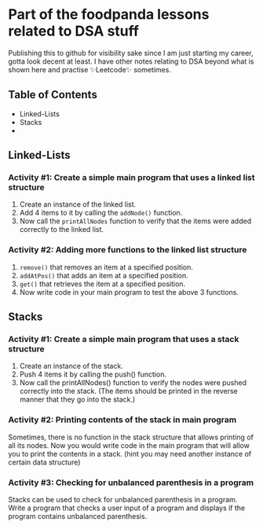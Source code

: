 # Part of the foodpanda lessons related to DSA stuff

Publishing this to github for visibility sake since I am just starting my career, gotta look decent at least. I have other notes relating to DSA beyond what is shown here and practise ✨Leetcode✨ sometimes.

## Table of Contents
- Linked-Lists
- Stacks
- 

## Linked-Lists

### Activity #1: Create a simple main program that uses a linked list structure

1. Create an instance of the linked list.
2. Add 4 items to it by calling the `addNode()` function.
3. Now call the `printAllNodes` function to verify that the items were added correctly to the linked list.

### Activity #2: Adding more functions to the linked list structure

1. `remove()` that removes an item at a specified position.
2. `addAtPos()` that adds an item at a specified position.
3. `get()` that retrieves the item at a specified position.
4. Now write code in your main program to test the above 3 functions.

## Stacks

### Activity #1: Create a simple main program that uses a stack structure

1. Create an instance of the stack.
2. Push 4 items it by calling the push() function.
3. Now call the printAllNodes() function to verify the nodes were pushed correctly into the
stack. (The items should be printed in the reverse manner that they go into the stack.)

### Activity #2: Printing contents of the stack in main program

Sometimes, there is no function in the stack structure that allows printing of all its nodes. Now you
would write code in the main program that will allow you to print the contents in a stack. (hint you
may need another instance of certain data structure)

### Activity #3: Checking for unbalanced parenthesis in a program

Stacks can be used to check for unbalanced parenthesis in a program. Write a program that checks a
user input of a program and displays if the program contains unbalanced parenthesis.
